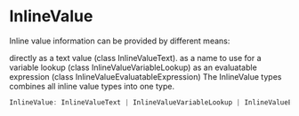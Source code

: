 # InlineValue

Inline value information can be provided by different means:

directly as a text value (class InlineValueText).
as a name to use for a variable lookup (class InlineValueVariableLookup)
as an evaluatable expression (class InlineValueEvaluatableExpression) The InlineValue types combines all inline value types into one type.

```typescript
InlineValue: InlineValueText | InlineValueVariableLookup | InlineValueEvaluatableExpression
```

[InlineValueEvaluatableExpression]: InlineValueEvaluatableExpression.md
[InlineValueText]: InlineValueText.md
[InlineValueVariableLookup]: InlineValueVariableLookup.md
